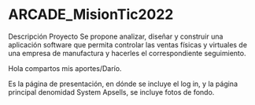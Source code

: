# ARCADE_MisionTic2022
Descripción Proyecto                                                                                                                                                                                   Se propone analizar, diseñar y construir una aplicación software que permita controlar las ventas físicas y virtuales de una empresa de manufactura y hacerles el correspondiente seguimiento.


Hola compartos mis aportes/Darío. 

Es la página  de presentación, en dónde se incluye el log in, y la página principal denomidad System Apsells, se incluye fotos de fondo. 
